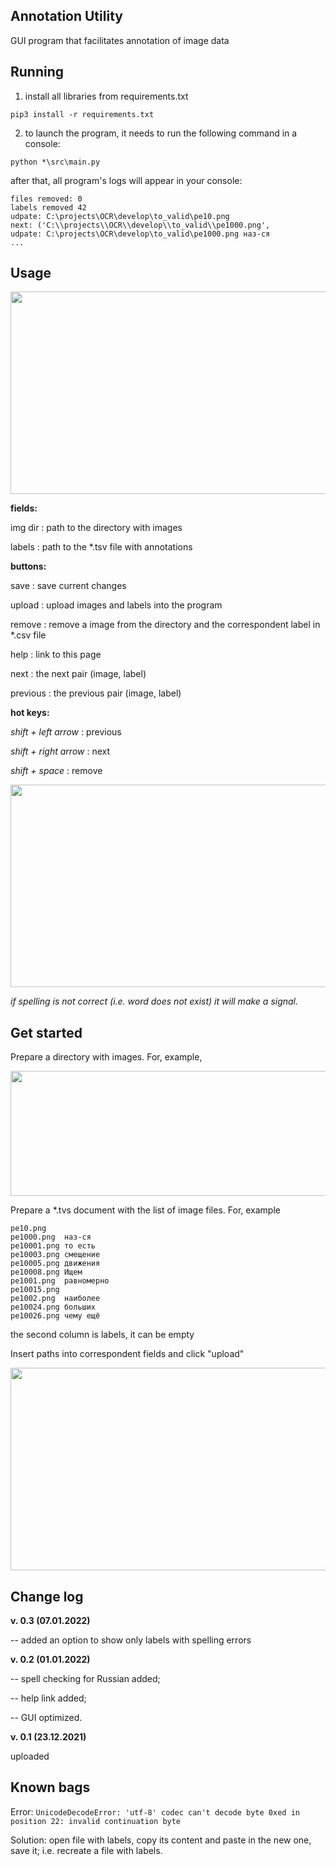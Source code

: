## Annotation Utility

GUI program that facilitates annotation of image data 

## Running

1) install all libraries from requirements.txt

```pip3 install -r requirements.txt```

2) to launch the program, it needs to run the following command in a console:

```python *\src\main.py```

after that, all program's logs will appear in your console:

```
files removed: 0
labels removed 42
udpate: C:\projects\OCR\develop\to_valid\pe10.png
next: ('C:\\projects\\OCR\\develop\\to_valid\\pe1000.png',
udpate: C:\projects\OCR\develop\to_valid\pe1000.png наз-ся
...
```

## Usage

<img src="https://github.com/conwerner/annotation_utility/blob/main/images/A.png" width="556" height="324">

**fields:**

img dir : path to the directory with images

labels : path to the \*.tsv file with annotations

**buttons:**

save : save current changes

upload : upload images and labels into the program

remove : remove a image from the directory and the correspondent label in \*.csv file

help : link to this page

next : the next pair (image, label)

previous : the previous pair (image, label)

**hot keys:**

*shift + left arrow* : previous

*shift + right arrow* : next

*shift + space* : remove


<img src="https://github.com/conwerner/annotation_utility/blob/main/images/C.png" width="556" height="324">

*if spelling is not correct (i.e. word does not exist) it will make a signal.*

## Get started

Prepare a directory with images. For, example,

<img src="https://github.com/conwerner/annotation_utility/blob/main/images/interface3.png" width="556" height="200">

Prepare a \*.tvs document with the list of image files. For, example

```
pe10.png	
pe1000.png	наз-ся
pe10001.png	то есть
pe10003.png	смещение
pe10005.png	движения
pe10008.png	Ищем
pe1001.png	равномерно
pe10015.png	
pe1002.png	наиболее
pe10024.png	больших
pe10026.png	чему ещё
```

the second column is labels, it can be empty

Insert paths into correspondent fields and click "upload"

<img src="https://github.com/conwerner/annotation_utility/blob/main/images/B.png" width="556" height="324">

## Change log

**v. 0.3 (07.01.2022)**

-- added an option to show only labels with spelling errors

**v. 0.2 (01.01.2022)**

-- spell checking for Russian added;

-- help link added;

-- GUI optimized.

**v. 0.1 (23.12.2021)**

uploaded

## Known bags

Error: ```UnicodeDecodeError: 'utf-8' codec can't decode byte 0xed in position 22: invalid continuation byte```

Solution: open file with labels, copy its content and paste in the new one, save it; i.e. recreate a file with labels.
